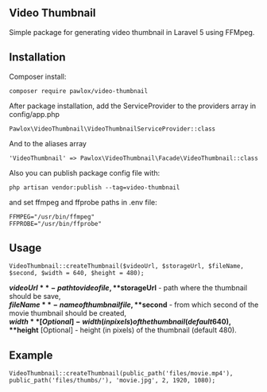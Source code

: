## Video Thumbnail

Simple package for generating video thumbnail in Laravel 5 using FFMpeg.

## Installation

Composer install:

```
composer require pawlox/video-thumbnail
```

After package installation, add the ServiceProvider to the providers array in config/app.php

```
Pawlox\VideoThumbnail\VideoThumbnailServiceProvider::class
```

And to the aliases array

```
'VideoThumbnail' => Pawlox\VideoThumbnail\Facade\VideoThumbnail::class
```

Also you can publish package config file with:

```
php artisan vendor:publish --tag=video-thumbnail
```

and set ffmpeg and ffprobe paths in .env file:

```
FFMPEG="/usr/bin/ffmpeg"
FFPROBE="/usr/bin/ffprobe"
```

## Usage

```
VideoThumbnail::createThumbnail($videoUrl, $storageUrl, $fileName, $second, $width = 640, $height = 480);
```

**$videoUrl** - path to video file,  
**$storageUrl** - path where the thumbnail should be save,  
**$fileName** - name of thumbnail file,  
**$second** - from which second of the movie thumbnail should be created,  
**$width** [Optional] - width (in pixels) of the thumbnail (default 640),  
**$height** [Optional] - height (in pixels) of the thumbnail (default 480).

## Example

```
VideoThumbnail::createThumbnail(public_path('files/movie.mp4'), public_path('files/thumbs/'), 'movie.jpg', 2, 1920, 1080);
```